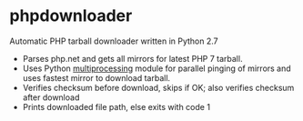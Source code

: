 # phpdownloader
Automatic PHP tarball downloader written in Python 2.7

* Parses php.net and gets all mirrors for latest PHP 7 tarball.
* Uses Python [multiprocessing](https://docs.python.org/2/library/multiprocessing.html) module
for parallel pinging of mirrors and uses fastest mirror to download tarball.
* Verifies checksum before download, skips if OK; also verifies checksum after download
* Prints downloaded file path, else exits with code 1
